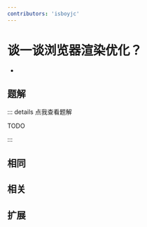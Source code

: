 ```yaml
---
contributors: 'isboyjc'
---
```


# 谈一谈浏览器渲染优化？

- 



## 题解

::: details 点我查看题解

  TODO

:::



## 相同


## 相关


## 扩展

